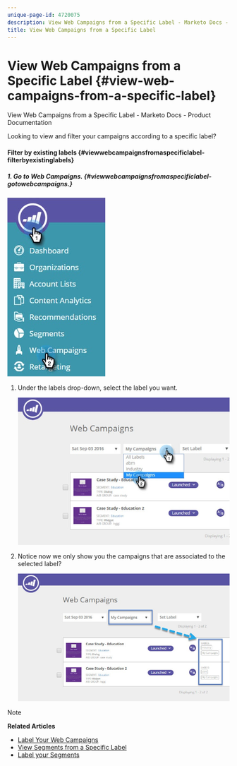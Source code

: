 ```yaml
---
unique-page-id: 4720075
description: View Web Campaigns from a Specific Label - Marketo Docs - Product Documentation
title: View Web Campaigns from a Specific Label
---
```


# View Web Campaigns from a Specific Label {#view-web-campaigns-from-a-specific-label}

View Web Campaigns from a Specific Label - Marketo Docs - Product Documentation

Looking to view and filter your campaigns according to a specific label?

#### Filter by existing labels {#viewwebcampaignsfromaspecificlabel-filterbyexistinglabels}

##### 1. Go to Web Campaigns. {#viewwebcampaignsfromaspecificlabel-gotowebcampaigns.}

![](assets/web-campaigns-hand-4.jpg)

1. Under the labels drop-down, select the label you want.

   ![](assets/web-campaigns-my-campaigns-dropdown-1.jpg)

1. Notice now we only show you the campaigns that are associated to the selected label?

   ![](assets/web-campaigns-label-showing-1.jpg)

>[!NOTE]
>
>**Related Articles**
>
>* [Label Your Web Campaigns](label-your-web-campaigns.md)
>* [View Segments from a Specific Label](../../../../welcome-to-marketo-docs/product-docs/web-personalization/using-web-segments/view-segments-from-a-specific-label.md)
>* [Label your Segments](../../../../welcome-to-marketo-docs/product-docs/web-personalization/using-web-segments/label-your-segment.md)
>

